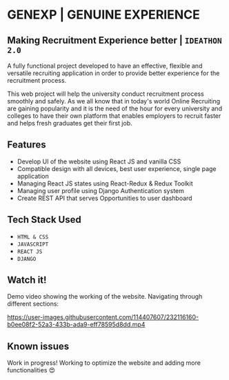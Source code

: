 # GENEXP | GENUINE EXPERIENCE
## Making Recruitment Experience better | `IDEATHON 2.0`

A fully functional project developed to have an effective, flexible and versatile recruiting application in order to provide better experience for the recruitment process.

This web project will help the university conduct recruitment process smoothly and safely. As we all know that in today's world Online Recruiting are gaining popularity and it is the need of the hour for every university and colleges to have their own platform that enables employers to recruit faster and helps fresh graduates get their first job.

## Features
* Develop UI of the website using React JS and vanilla CSS
* Compatible design with all devices, best user experience, single page application
* Managing React JS states using React-Redux & Redux Toolkit
* Managing user profile using Django Authentication system
* Create REST API that serves Opportunities to user dashboard

## Tech Stack Used
* `HTML & CSS`
* `JAVASCRIPT`
* `REACT JS`
* `DJANGO`

## Watch it!
Demo video showing the working of the website. Navigating through different sections:

https://user-images.githubusercontent.com/114407607/232116160-b0ee08f2-52a3-433b-ada9-eff78595d8dd.mp4

## Known issues 
Work in progress! Working to optimize the website and adding more functionalities 😍




